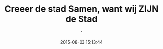 ---
index: 63
title: "Creeer de stad Samen, want wij ZIJN de Stad"
subtitle: ""
author: 1
date: "2015-08-03 15:13:44"
date_gmt: "2015-08-03 13:13:44"
excerpt: ""
content: "<p><strong>Wat gebeurt er als iedereen bijdraagt aan de buurt?</strong> - <a title=\"Youtube\" href=\"http://youtube.com/\">youtube.com</a></p>\r\n\r\n<p>De tijd dat een klein groepje mensen, de toekomst van een gehele stad bepalen is voorbij. Nu de machtstructuren in onze samenleving afbrokkelen door het ontbreken van Politieke Macht en voldoende Financiele Middelen, zullen mensen zelf de handen in een moeten slaan om hun buurt bewoonbaar te behouden.</p>\r\n\r\n<p>Niet alleen op elkaar letten, en elkaar helpen, maar vooral ook samen onze straten vormgeven. De gezelligste buurt, is waar de buurtbewoners zelf initiatief hebben genomen om samen hun leven te leven en te vieren.</p>"
status: "publish"
comment_status: "open"
name: "creeer-de-stad-samen-want-wij-zijn-de-stad"
modified: "2015-08-29 20:56:28"
modified_gmt: "2015-08-29 18:56:28"
content_filtered: ""
parent: 53
guid: "//www.artkidsfoundation.org/?page_id=63"
type: "page"
comment_count: 0
categories: []
tags: []
---